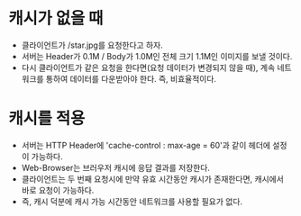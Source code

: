 캐시가 없을 때
===========
* 클라이언트가 /star.jpg를 요청한다고 하자.
* 서버는 Header가 0.1M / Body가 1.0M인 전체 크기 1.1M인 이미지를 보낼 것이다.
* 다시 클라이언트가 같은 요청을 한다면(요청 데이터가 변경되지 않을 때), 계속 네트워크를 통하여 데이터를 다운받아야 한다. 즉, 비효율적이다.

캐시를 적용
========
* 서버는 HTTP Header에 'cache-control : max-age = 60'과 같이 헤더에 설정이 가능하다.
* Web-Browser는 브러우저 캐시에 응답 결과를 저장한다.
* 클라이언트는 두 번째 요청시에 만약 유효 시간동안 캐시가 존재한다면, 캐시에서 바로 요청이 가능하다.
* 즉, 캐시 덕분에 캐시 가능 시간동안 네트워크를 사용할 필요가 없다.

